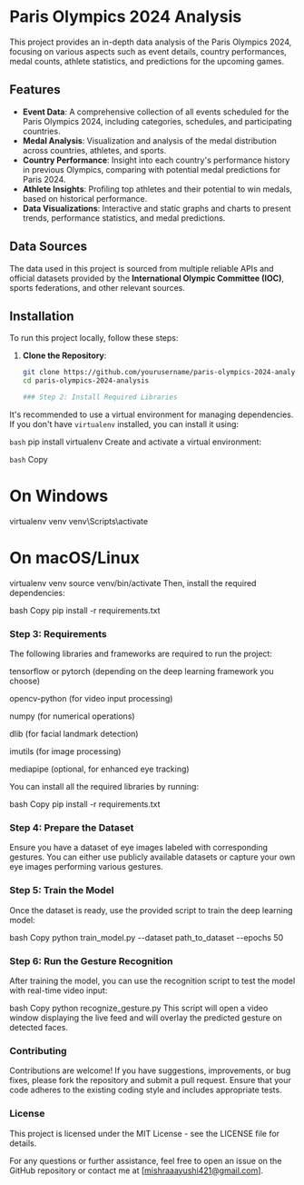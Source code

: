 # Paris Olympics 2024 Analysis

This project provides an in-depth data analysis of the Paris Olympics 2024, focusing on various aspects such as event details, country performances, medal counts, athlete statistics, and predictions for the upcoming games.

## Features

- **Event Data**: A comprehensive collection of all events scheduled for the Paris Olympics 2024, including categories, schedules, and participating countries.
- **Medal Analysis**: Visualization and analysis of the medal distribution across countries, athletes, and sports.
- **Country Performance**: Insight into each country's performance history in previous Olympics, comparing with potential medal predictions for Paris 2024.
- **Athlete Insights**: Profiling top athletes and their potential to win medals, based on historical performance.
- **Data Visualizations**: Interactive and static graphs and charts to present trends, performance statistics, and medal predictions.

## Data Sources

The data used in this project is sourced from multiple reliable APIs and official datasets provided by the **International Olympic Committee (IOC)**, sports federations, and other relevant sources.

## Installation

To run this project locally, follow these steps:

1. **Clone the Repository**:

   ```bash
   git clone https://github.com/yourusername/paris-olympics-2024-analysis.git
   cd paris-olympics-2024-analysis

   ### Step 2: Install Required Libraries

It's recommended to use a virtual environment for managing dependencies. If you don't have `virtualenv` installed, you can install it using:

```bash```
pip install virtualenv
Create and activate a virtual environment:

```bash```
Copy
# On Windows
virtualenv venv
venv\Scripts\activate

# On macOS/Linux
virtualenv venv
source venv/bin/activate
Then, install the required dependencies:

bash
Copy
pip install -r requirements.txt
 ### Step 3: Requirements
The following libraries and frameworks are required to run the project:

tensorflow or pytorch (depending on the deep learning framework you choose)

opencv-python (for video input processing)

numpy (for numerical operations)

dlib (for facial landmark detection)

imutils (for image processing)

mediapipe (optional, for enhanced eye tracking)

You can install all the required libraries by running:

bash
Copy
pip install -r requirements.txt
 ### Step 4: Prepare the Dataset
Ensure you have a dataset of eye images labeled with corresponding gestures. You can either use publicly available datasets or capture your own eye images performing various gestures.

 ### Step 5: Train the Model
Once the dataset is ready, use the provided script to train the deep learning model:

bash
Copy
python train_model.py --dataset path_to_dataset --epochs 50
 ### Step 6: Run the Gesture Recognition
After training the model, you can use the recognition script to test the model with real-time video input:

bash
Copy
python recognize_gesture.py
This script will open a video window displaying the live feed and will overlay the predicted gesture on detected faces.

 ### Contributing
Contributions are welcome! If you have suggestions, improvements, or bug fixes, please fork the repository and submit a pull request. Ensure that your code adheres to the existing coding style and includes appropriate tests.

 ### License
This project is licensed under the MIT License - see the LICENSE file for details.

For any questions or further assistance, feel free to open an issue on the GitHub repository or contact me at [mishraaayushi421@gmail.com].
